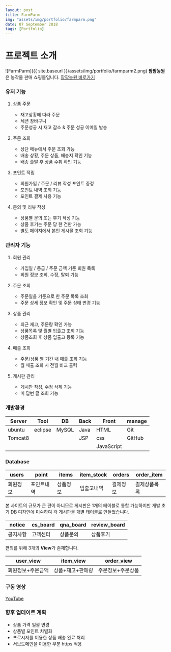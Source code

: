 ```yaml
---
layout: post
title: FarmParm
img: "assets/img/portfolio/farmparm.png"
date: 07 September 2018
tags: [Portfolio]
---
```


# 프로젝트 소개

![FarmParm]({{ site.baseurl }}/assets/img/portfolio/farmparm2.png)
**팜팜농원**은 농작물 판매 쇼핑몰입니다. [팜팜농원 바로가기](http://java.swq.co.kr/FarmParm)


### 유저 기능

1. 상품 주문
	- 재고상황에 따라 주문
	- 세션 장바구니
	- 주문성공 시 재고 감소 & 주문 성공 이메일 발송  
	
2. 주문 조회
	- 상단 메뉴에서 주문 조회 가능
	- 배송 상황, 주문 상품, 배송지 확인 기능
	- 배송 출발 후 상품 수취 확인 기능
	
3. 포인트 적립
	- 회원가입 / 주문 / 리뷰 작성 포인트 증정
	- 포인트 내역 조회 기능
	- 포인트 결제 사용 기능
	
4. 문의 및 리뷰 작성
	- 상품별 문의 또는 후기 작성 기능
	- 상품 후기는 주문 당 한 건만 가능
	- 별도 페이지에서 본인 게시물 조회 기능

### 관리자 기능


1. 회원 관리
	- 가입일 / 등급 / 주문 금액 기준 회원 목록
	- 회원 정보 조회, 수정, 탈퇴 기능

2. 주문 조회
	- 주문일을 기준으로 한 주문 목록 조회 
	- 주문 상세 정보 확인 및 주문 상태 변경 기능

3. 상품 관리
	- 최근 재고, 주문량 확인 가능
	- 상품목록 및 월별 입출고 조회 기능
	- 상품조회 후 상품 입출고 등록 기능

4. 매출 조회
	- 주문/상품 별 기간 내 매출 조회 기능
	- 월  매출 조회 시 전월 비교 출력

5. 게시판 관리
	- 게시판 작성, 수정 삭제 기능
	- 미 답변 글 조회 기능



### 개발환경


| Server | Tool | DB | Back | Front | manage |
|--------|--------|--------|--------|--------|--------|
| ubuntu | eclipse | MySQL | Java | HTML | Git |
|Tomcat8|  |  | JSP | css | GitHub |
|||||JavaScript|||



### Database



| users | point | items | item_stock | orders | order_item |
|-----|-----|------|-----|-----|-----|
|회원정보|포인트내역|상품정보|입출고내역|결제정보|결제상품목록|

본 사이트의 규모가 큰 편이 아니므로 게시판은 1개의 테이블로 통합 가능하지만 개발 초기 DB 디자인에 미숙하여 각 게시판을 개별 테이블로 만들었습니다.

| notice | cs_board | qna_board | review_board|
|--------|--------|--------|--------|
|공지사항|고객센터|상품문의|상품후기|

편의를 위해 3개의 **View**가 존재합니다.

| user_view | item_view | order_view |
|--------|--------|---------|
| 회원정보+주문금액 | 상품+재고+판매량 | 주문정보+주문상품


### 구동 영상


[YouTube](https://www.youtube.com/embed/Xq69JDgsV9c)





### 향후 업데이트 계획

- 상품 가격 일괄 변경
- 상품별 포인트 차별화
- 프로시저를 이용한 상품 배송 완료 처리
- 서브도메인을 이용한 부분 https 적용
